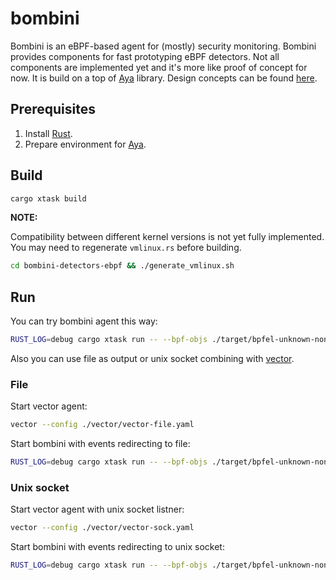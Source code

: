 # bombini

Bombini is an eBPF-based agent for (mostly) security monitoring. Bombini
provides components for fast prototyping eBPF detectors. Not all components are
implemented yet and it's more like proof of concept for now. It is build on a
top of [Aya](https://github.com/aya-rs/aya) library. Design concepts can be
found [here](docs/design.md).

## Prerequisites

1. Install [Rust](https://www.rust-lang.org/tools/install).
2. Prepare environment for [Aya](https://aya-rs.dev/book/start/development/).

## Build

```bash
cargo xtask build
```

**NOTE:**

Compatibility between different kernel versions is not yet fully implemented.
You may need to regenerate `vmlinux.rs` before building.

```bash
cd bombini-detectors-ebpf && ./generate_vmlinux.sh
```

## Run

You can try bombini agent this way:

```bash
RUST_LOG=debug cargo xtask run -- --bpf-objs ./target/bpfel-unknown-none/debug --config-dir ./config --stdout
```

Also you can use file as output or unix socket combining with
[vector](https://github.com/vectordotdev/vector).

### File

Start vector agent:

```bash
vector --config ./vector/vector-file.yaml
```

Start bombini with events redirecting to file:

```bash
RUST_LOG=debug cargo xtask run -- --bpf-objs ./target/bpfel-unknown-none/debug --config-dir ./config --event-log ./bombini.log
```

### Unix socket

Start vector agent with unix socket listner:

```bash
vector --config ./vector/vector-sock.yaml
```

Start bombini with events redirecting to unix socket:

```bash
RUST_LOG=debug cargo xtask run -- --bpf-objs ./target/bpfel-unknown-none/debug --config-dir ./config --event-socket /tmp/bombini.sock
```
